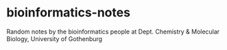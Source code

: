 bioinformatics-notes
====================

Random notes by the bioinformatics people at Dept. Chemistry &amp; Molecular Biology, University of Gothenburg
